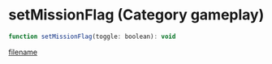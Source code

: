 # setMissionFlag (Category gameplay)

```js
function setMissionFlag(toggle: boolean): void
```

[filename](setMissionFlag_m.md ':include')